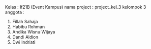 Kelas : If21B (Event Kampus)
nama project : project_kel_3
kelompok 3
anggota : 
1. Fillah Sahaja
2. Habibu Rohman
3. Andika Wisnu Wijaya
4. Dandi Aldion
5. Dwi Indriati
